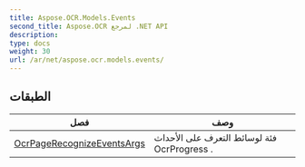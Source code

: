 ```yaml
---
title: Aspose.OCR.Models.Events
second_title: Aspose.OCR لمرجع .NET API
description: 
type: docs
weight: 30
url: /ar/net/aspose.ocr.models.events/
---
```



## الطبقات

| فصل | وصف |
| --- | --- |
| [OcrPageRecognizeEventsArgs](./ocrpagerecognizeeventsargs/) | فئة لوسائط التعرف على الأحداث OcrProgress . |


